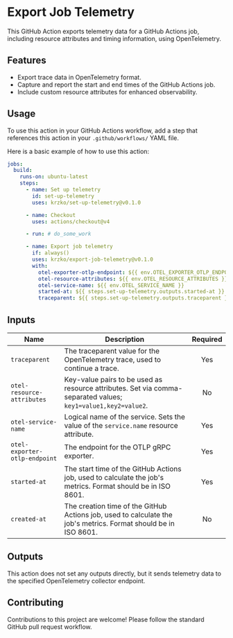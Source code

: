 # Export Job Telemetry

This GitHub Action exports telemetry data for a GitHub Actions job, including resource attributes and timing information, using OpenTelemetry.

## Features

- Export trace data in OpenTelemetry format.
- Capture and report the start and end times of the GitHub Actions job.
- Include custom resource attributes for enhanced observability.

## Usage

To use this action in your GitHub Actions workflow, add a step that references this action in your `.github/workflows/` YAML file.

Here is a basic example of how to use this action:

```yaml
jobs:
  build:
    runs-on: ubuntu-latest
    steps:
      - name: Set up telemetry
        id: set-up-telemetry
        uses: krzko/set-up-telemetry@v0.1.0

      - name: Checkout
        uses: actions/checkout@v4

      - run: # do_some_work

      - name: Export job telemetry
        if: always()
        uses: krzko/export-job-telemetry@v0.1.0
        with:
          otel-exporter-otlp-endpoint: ${{ env.OTEL_EXPORTER_OTLP_ENDPOINT }}
          otel-resource-attributes: ${{ env.OTEL_RESOURCE_ATTRIBUTES }}
          otel-service-name: ${{ env.OTEL_SERVICE_NAME }}
          started-at: ${{ steps.set-up-telemetry.outputs.started-at }}
          traceparent: ${{ steps.set-up-telemetry.outputs.traceparent }}
```

## Inputs

| Name | Description | Required |
|------|-------------|:--------:|
| `traceparent` | The traceparent value for the OpenTelemetry trace, used to continue a trace. | Yes |
| `otel-resource-attributes` | Key-value pairs to be used as resource attributes. Set via comma-separated values; `key1=value1,key2=value2`. | No |
| `otel-service-name` | Logical name of the service. Sets the value of the `service.name` resource attribute. | Yes |
| `otel-exporter-otlp-endpoint` | The endpoint for the OTLP gRPC exporter. | Yes |
| `started-at` | The start time of the GitHub Actions job, used to calculate the job's metrics. Format should be in ISO 8601. | Yes |
| `created-at` | The creation time of the GitHub Actions job, used to calculate the job's metrics. Format should be in ISO 8601. | No |

## Outputs

This action does not set any outputs directly, but it sends telemetry data to the specified OpenTelemetry collector endpoint.

## Contributing

Contributions to this project are welcome! Please follow the standard GitHub pull request workflow.

